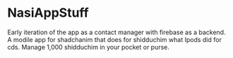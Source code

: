 # NasiAppStuff
Early iteration of the app as a contact manager with firebase as a backend.
A modile app for shadchanim that does for shidduchim what Ipods did for cds. 
Manage 1,000 shidduchim in your pocket or purse.
